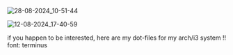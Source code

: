 ![28-08-2024_10-51-44](https://github.com/user-attachments/assets/62a06a1e-d9f1-443c-8141-515ee37e9a1e)

![12-08-2024_17-40-59](https://github.com/user-attachments/assets/94abd298-c54a-424a-9751-02de113e0a4a)


if you happen to be interested, here are my dot-files for my arch/i3 system !! 
font: terminus
